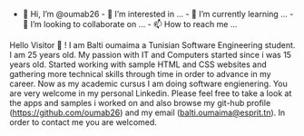 - 👋 Hi, I’m @oumab26 - 👀 I’m interested in ... - 🌱 I’m currently learning ... - 💞️ I’m looking to collaborate on ... - 📫 How to reach me ...


Hello Visitor 🙂 ! I am Balti oumaima a Tunisian Software Engineering student. I am 25 years old. My passion with IT and Computers started since i was 15 years old. Started working with sample HTML and CSS websites and gathering more technical skills through time in order to advance in my career. Now as my academic cursus I am doing software engienering. You are very welcome in my personal Linkedin. Please feel free to take a look at the apps and samples i worked on and also browse my git-hub profile (https://github.com/oumab26) and my email (balti.oumaima@esprit.tn). In order to contact me you are welcomed.
